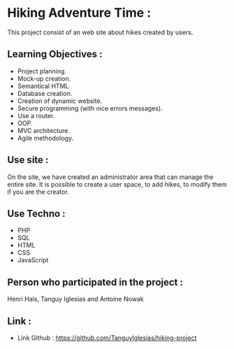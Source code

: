 # Hiking Adventure Time :

This project consist of an web site about hikes created by users.

## Learning Objectives :

- Project planning.
- Mock-up creation.
- Semantical HTML.
- Database creation.
- Creation of dynamic website.
- Secure programming (with nice errors messages).
- Use a router.
- OOP.
- MVC architecture.
- Agile methodology.

## Use site :

On the site, we have created an administrator area that can manage the entire site. It is possible to create a user space, to add hikes, to modify them if you are the creator.

## Use Techno :

- PHP
- SQL
- HTML
- CSS
- JavaScript

## Person who participated in the project : 

Henri Hals, Tanguy Iglesias and Antoine Nowak 

## Link : 

- Link Github : https://github.com/TanguyIglesias/hiking-project



